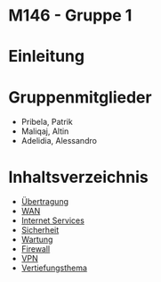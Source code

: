 # M146 - Gruppe 1

# Einleitung



# Gruppenmitglieder
 - Pribela, Patrik
 - Maliqaj, Altin
 - Adelidia, Alessandro

# Inhaltsverzeichnis
 - [Übertragung](/01_Uebertragung/README.md)
 - [WAN](/02_Wan/README.md)
 - [Internet Services](/03_Internetservices/README.md)
 - [Sicherheit](/04_Sicherheit/README.md)
 - [Wartung](/05_Wartung/README.md)
 - [Firewall](/06_Firewall/README.md)
 - [VPN](/07_VPN/README.md)
 - [Vertiefungsthema](/99_Vertiefungsthema/README.md)